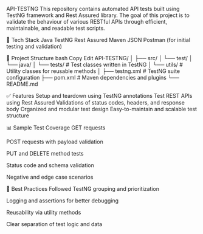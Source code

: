 API-TESTNG
This repository contains automated API tests built using TestNG framework and Rest Assured library. 
The goal of this project is to validate the behaviour of various RESTful APIs through efficient, maintainable, and readable test scripts.

🧰 Tech Stack
Java
TestNG
Rest Assured
Maven
JSON
Postman (for initial testing and validation)

📁 Project Structure
bash
Copy
Edit
API-TESTNG/
│
├── src/
│   └── test/
│       └── java/
│           └── tests/              # Test classes written in TestNG
│           └── utils/              # Utility classes for reusable methods
│
├── testng.xml                      # TestNG suite configuration
├── pom.xml                         # Maven dependencies and plugins
└── README.md


✅ Features
Setup and teardown using TestNG annotations
Test REST APIs using Rest Assured
Validations of status codes, headers, and response body
Organized and modular test design
Easy-to-maintain and scalable test structure

📊 Sample Test Coverage
GET requests

POST requests with payload validation

PUT and DELETE method tests

Status code and schema validation

Negative and edge case scenarios

📌 Best Practices Followed
TestNG grouping and prioritization

Logging and assertions for better debugging

Reusability via utility methods

Clear separation of test logic and data
